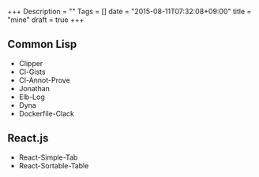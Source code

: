 +++
Description = ""
Tags = []
date = "2015-08-11T07:32:08+09:00"
title = "mine"
draft = true
+++

Common Lisp
---

- Clipper
- Cl-Gists
- Cl-Annot-Prove
- Jonathan
- Elb-Log
- Dyna
- Dockerfile-Clack


React.js
---

- React-Simple-Tab
- React-Sortable-Table
